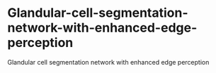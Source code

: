 # Glandular-cell-segmentation-network-with-enhanced-edge-perception
Glandular cell segmentation network with enhanced edge perception
